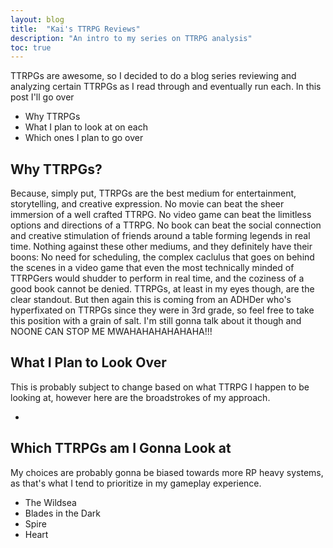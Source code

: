 ```yaml
---
layout: blog
title:  "Kai's TTRPG Reviews"
description: "An intro to my series on TTRPG analysis"
toc: true
---
```


TTRPGs are awesome, so I decided to do a blog series reviewing and analyzing certain TTRPGs as I read through and eventually run each. In this post I'll go over 
- Why TTRPGs
- What I plan to look at on each
- Which ones I plan to go over

## Why TTRPGs?

Because, simply put, TTRPGs are the best medium for entertainment, storytelling, and creative expression. No movie can beat the sheer immersion of a well crafted TTRPG. No video game can beat the limitless options and directions of a TTRPG. No book can beat the social connection and creative stimulation of friends around a table forming legends in real time. Nothing against these other mediums, and they definitely have their boons: No need for scheduling, the complex caclulus that goes on behind the scenes in a video game that even the most technically minded of TTRPGers would shudder to perform in real time, and the coziness of a good book cannot be denied. TTRPGs, at least in my eyes though, are the clear standout. But then again this is coming from an ADHDer who's hyperfixated on TTRPGs since they were in 3rd grade, so feel free to take this position with a grain of salt. I'm still gonna talk about it though and NOONE CAN STOP ME MWAHAHAHAHAHAHA!!!

## What I Plan to Look Over

This is probably subject to change based on what TTRPG I happen to be looking at, however here are the broadstrokes of my approach.

- 

## Which TTRPGs am I Gonna Look at

My choices are probably gonna be biased towards more RP heavy systems, as that's what I tend to prioritize in my gameplay experience.

- The Wildsea
- Blades in the Dark
- Spire
- Heart
